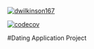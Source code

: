 [![dwilkinson167](https://circleci.com/gh/dwilkinson167/DateAppClone.svg?style=svg)](https://app.circleci.com/pipelines/github/dwilkinson167)

[![codecov](https://codecov.io/gh/dwilkinson167/DateAppClone/branch/master/graph/badge.svg?token=4SKVDFGWRK)](https://codecov.io/gh/dwilkinson167/DateAppClone)

#Dating Application Project
